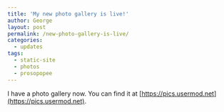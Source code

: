 ```yaml
---
title: 'My new photo gallery is live!'
author: George
layout: post
permalink: /new-photo-gallery-is-live/
categories:
  - updates
tags:
  - static-site
  - photos
  - prosopopee
---
```


I have a photo gallery now. You can find it at [https://pics.usermod.net](https://pics.usermod.net).
